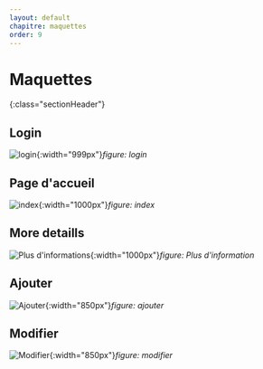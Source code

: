 ```yaml
---
layout: default
chapitre: maquettes
order: 9
---
```

# Maquettes
{:class="sectionHeader"}
<!-- new slide -->

## Login

![login](/lab-crud-standard-yasmine/maquettes/images/login.png){:width="999px"}*figure: login*

<!-- new slide -->

## Page d'accueil

![index](/lab-crud-standard-yasmine/maquettes/images/index-chapitre.png){:width="1000px"}*figure: index*


<!-- new slide -->

## More detaills

![Plus d'informations](/lab-crud-standard-yasmine/maquettes/images/more-details.png){:width="1000px"}*figure: Plus d'information*

<!-- new slide -->

## Ajouter

![Ajouter](/lab-crud-standard-yasmine/maquettes/images/create.png){:width="850px"}*figure: ajouter*

<!-- new slide -->

## Modifier
![Modifier](/lab-crud-standard-yasmine/maquettes/images/modifier.png){:width="850px"}*figure: modifier*

<!-- new slide -->